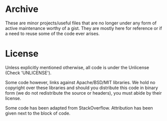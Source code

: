 # Archive
These are minor projects/useful files that are no longer under any form of active maintenance worthy of a gist. They are mostly here for reference or if a need to reuse some of the code ever arises.

# License
Unless explicitly mentioned otherwise, all code is under the Unlicense (Check 'UNLICENSE').

Some code however, links against Apache/BSD/MIT libraries. We hold no copyright over these libraries and should you distribute this code in binary form (we do not redistribute the source or headers), you must abide by their license.

Some code has been adapted from StackOverflow. Attribution has been given next to the block of code.